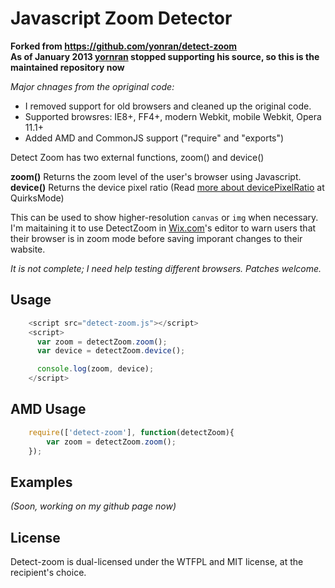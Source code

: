 Javascript Zoom Detector
======
**Forked from https://github.com/yonran/detect-zoom**  
**As of January 2013 [yornran](https://github.com/yonran) stopped supporting his source, so this is the maintained repository now**

_Major chnages from the opriginal code:_
* I removed support for old browsers and cleaned up the original code.
* Supported browsres: IE8+, FF4+, modern Webkit, mobile Webkit, Opera 11.1+
* Added AMD and CommonJS support ("require" and "exports") 

Detect Zoom has two external functions, zoom() and device()

**zoom()**      Returns the zoom level of the user's browser using Javascript.  
**device()**    Returns the device pixel ratio (Read [more about devicePixelRatio](http://www.quirksmode.org/blog/archives/2012/07/more_about_devi.html) at QuirksMode)

This can be used to show higher-resolution `canvas` or `img` when necessary.  
I'm maitaining it to use DetectZoom in [Wix.com](http://wix.com)'s editor to warn users that their browser is in zoom mode before saving imporant changes to their wabsite.

*It is not complete; I need help testing different browsers. Patches welcome.*


Usage
------
```javascript
    <script src="detect-zoom.js"></script>
    <script>
      var zoom = detectZoom.zoom();
      var device = detectZoom.device();

      console.log(zoom, device);
    </script>
```

AMD Usage
------
```javascript
    require(['detect-zoom'], function(detectZoom){
        var zoom = detectZoom.zoom();
    });
```

Examples 
------
*(Soon, working on my github page now)*
<!--
 [Demo](http://tombigel.github.com/detect-zoom/test-page.html) 
 [Dimensions test](http://tombigel.github.com/detect-zoom/tools/dimensions.html)
-->

License
------
Detect-zoom is dual-licensed under the WTFPL and MIT license, at the recipient's choice.
